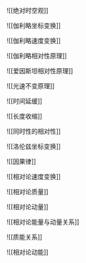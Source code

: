 ![[绝对时空观]]

![[伽利略坐标变换]]

![[伽利略速度变换]]

![[伽利略相对性原理]]

![[爱因斯坦相对性原理]]

![[光速不变原理]]

![[时间延缓]]

![[长度收缩]]

![[同时性的相对性]]

![[洛伦兹坐标变换]]

![[因果律]]

![[相对论速度变换]]

![[相对论质量]]

![[相对论动量]]

![[相对论能量与动量关系]]

![[质能关系]]

![[相对论动能]]



